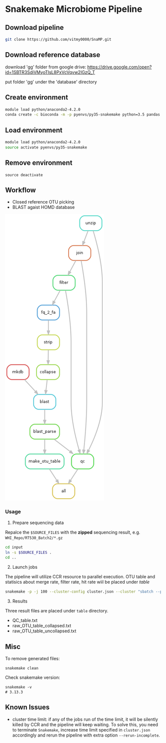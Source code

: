# Snakemake Microbiome Pipeline

## Download pipeline
```bash
git clone https://github.com/vitmy0000/SnaMP.git
```

## Download reference database

download 'gg' folder from google drive:
https://drive.google.com/open?id=1SBTR3SdiVMyoTIsL8PxVcVqvw2IGzQ_T

put folder 'gg' under the 'database' directory

## Create environment

```bash
module load python/anaconda2-4.2.0
conda create -c bioconda -m -p pyenvs/py35-snakemake python=3.5 pandas snakemake
```

## Load environment

```bash
module load python/anaconda2-4.2.0
source activate pyenvs/py35-snakemake
```

## Remove environment

```
source deactivate
```

## Workflow

  * Closed reference OTU picking
  * BLAST agaist HOMD database

![workflow_0](./misc/dag.png)

### Usage

1. Prepare sequencing data

  Repalce the `$SOURCE_FILES` with the __zipped__ sequencing result, e.g. `WHI_Repo/RT530_Batch2/*.gz`

  ```bash
  cd input
  ln -s $SOURCE_FILES .
  cd ..
  ```

2. Launch jobs

  The pipeline will utilize CCR resource to parallel execution.
  OTU table and statisics about merge rate, filter rate, hit rate wiil be placed under _table_

  ```bash
  snakemake -p -j 100 --cluster-config cluster.json --cluster "sbatch --partition {cluster.partition} --time {cluster.time} --nodes {cluster.nodes} --ntasks-per-node {cluster.ntasks-per-node}"
  ```

3. Results

 Three result files are placed under `table` directory.
 
 * QC_table.txt  
 * raw_OTU_table_collapsed.txt  
 * raw_OTU_table_uncollapsed.txt
 

## Misc

  To remove generated files:
  ```
  snakemake clean
  ```

  Check snakemake version:
  ```
  snakemake -v
  # 3.13.3
  ```

## Known Issues

* cluster time limit: if any of the jobs run of the time limit, it will be silently killed by CCR and the pipeline will keep waiting. To solve this, you need to terminate `Snakemake`, increase time limit specified in `cluster.json` accordingly and rerun the pipeline with extra option `--rerun-incomplete`.
